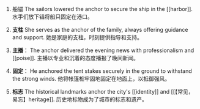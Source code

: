 1. 船锚
The sailors lowered the anchor to secure the ship in the [[harbor]].
水手们放下锚将船只固定在港口。

2. **支柱**
She serves as the anchor of the family, always offering guidance and support.
她是家庭的支柱，时刻提供指导和支持。

3. **主播**：
The anchor delivered the evening news with professionalism and [[poise]].
主播以专业和沉着的态度播报了晚间新闻。

4. **固定**：
He anchored the tent stakes securely in the ground to withstand the strong winds.
他将帐篷桩牢固地固定在地面上，以抵御强风。

5. **标志**
The historical landmarks anchor the city's [[identity]] and [[【常见，易忘】heritage]].
历史地标物成为了城市的标志和遗产。
